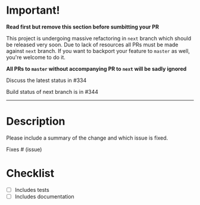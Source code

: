 # Important! 

**Read first but remove this section before sumbitting your PR**

This project is undergoing massive refactoring in `next` branch
which should be released very soon. Due to lack of resources
all PRs must be made against `next` branch. If you want to backport
your feature to `master` as well, you're welcome to do it.

**All PRs to `master` without accompanying PR to `next` will be sadly ignored**

Discuss the latest status in #334

Build status of next branch is in #344

---

# Description

Please include a summary of the change and which issue is fixed. 

Fixes # (issue)

# Checklist

- [ ] Includes tests
- [ ] Includes documentation
